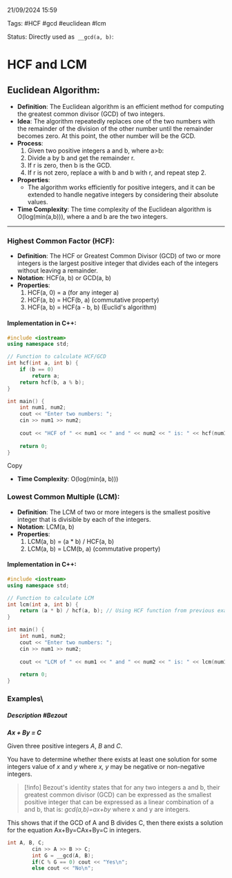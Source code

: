 21/09/2024 15:59

Tags: #HCF #gcd #euclidean #lcm

Status: Directly used as  `__gcd(a, b)`:
# HCF and LCM

## Euclidean Algorithm:

- **Definition**: The Euclidean algorithm is an efficient method for computing the greatest common divisor (GCD) of two integers.
- **Idea**: The algorithm repeatedly replaces one of the two numbers with the remainder of the division of the other number until the remainder becomes zero. At this point, the other number will be the GCD.
- **Process**:
    1. Given two positive integers a and b, where a>b:
    2. Divide a by b and get the remainder r.
    3. If r is zero, then b is the GCD.
    4. If r is not zero, replace a with b and b with r, and repeat step 2.
- **Properties**:
    - The algorithm works efficiently for positive integers, and it can be extended to handle negative integers by considering their absolute values.
- **Time Complexity**: The time complexity of the Euclidean algorithm is O(log(min(a,b))), where a and b are the two integers.

---

### Highest Common Factor (HCF):

- **Definition**: The HCF or Greatest Common Divisor (GCD) of two or more integers is the largest positive integer that divides each of the integers without leaving a remainder.
- **Notation**: HCF(a, b) or GCD(a, b)
- **Properties**:
    1. HCF(a, 0) = a (for any integer a)
    2. HCF(a, b) = HCF(b, a) (commutative property)
    3. HCF(a, b) = HCF(a - b, b) (Euclid's algorithm)

#### Implementation in C++:

```cpp
#include <iostream>
using namespace std;

// Function to calculate HCF/GCD
int hcf(int a, int b) {
    if (b == 0)
        return a;
    return hcf(b, a % b);
}

int main() {
    int num1, num2;
    cout << "Enter two numbers: ";
    cin >> num1 >> num2;
    
    cout << "HCF of " << num1 << " and " << num2 << " is: " << hcf(num1, num2) << endl;
    
    return 0;
}
```

Copy

- **Time Complexity**: O(log(min(a, b)))

### Lowest Common Multiple (LCM):

- **Definition**: The LCM of two or more integers is the smallest positive integer that is divisible by each of the integers.
- **Notation**: LCM(a, b)
- **Properties**:
    1. LCM(a, b) = (a * b) / HCF(a, b)
    2. LCM(a, b) = LCM(b, a) (commutative property)

#### Implementation in C++:

```cpp
#include <iostream>
using namespace std;

// Function to calculate LCM
int lcm(int a, int b) {
    return (a * b) / hcf(a, b); // Using HCF function from previous example
}

int main() {
    int num1, num2;
    cout << "Enter two numbers: ";
    cin >> num1 >> num2;
    
    cout << "LCM of " << num1 << " and " << num2 << " is: " << lcm(num1, num2) << endl;
    
    return 0;
}
```




### Examples\
##### Description #Bezout

_**Ax + By = C**_

Given three positive integers _A_, _B_ and _C_.

You have to determine whether there exists at least one solution for some integers value of _x_ and _y_ where _x, y_ may be negative or non-negative integers.

>[!info] Bezout's identity states that 
for any two integers a and b, their greatest common divisor (GCD) can be expressed as the smallest positive integer that can be expressed as a linear combination of a and b, that is:
*gcd(a,b)=ax+by* where x and y are integers.

This shows that if the GCD of A and B divides C, then there exists a solution for the equation Ax+By=CAx+By=C in integers.

```cpp
int A, B, C;
        cin >> A >> B >> C;
        int G = __gcd(A, B);
        if(C % G == 0) cout << "Yes\n";
        else cout << "No\n";
```